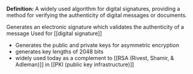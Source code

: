 **Definition:**
 A widely used algorithm for digital signatures, providing a method for verifying the authenticity of digital messages or documents.

Generates an electronic signature which validates the authenticity of a message
Used for [[digital signature]]
 - Generates the public and private keys for asymmetric encryption
 - generates key lengths of 2048 bits
 - widely used today as a complement to [[RSA (Rivest, Shamir, & Adleman)]] in [[PKI (public key infrastructure)]]
